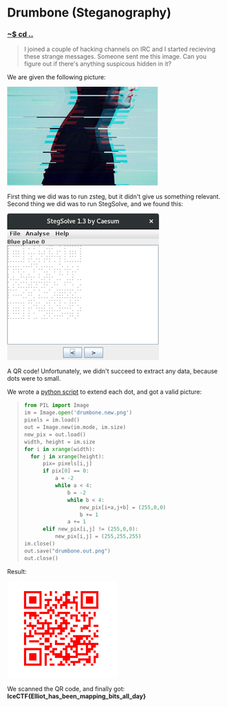 # Drumbone (Steganography)

### [~$ cd ..](../)

> I joined a couple of hacking channels on IRC and I started recieving these strange messages.
> Someone sent me this image.
> Can you figure out if there's anything suspicous hidden in it?

We are given the following picture:

![drumbone.png](drumbone.png)

First thing we did was to run zsteg, but it didn't give us something relevant. Second thing we did was to run StegSolve, and we found this:

![qr.png](qr.png)

A QR code! Unfortunately, we didn't succeed to extract any data, because dots were to small.

We wrote a [python script](drumbone.py) to extend each dot, and got a valid picture:

> ```python
>from PIL import Image
>im = Image.open('drumbone.new.png')
>pixels = im.load()
>out = Image.new(im.mode, im.size)
>new_pix = out.load()
>width, height = im.size
>for i in xrange(width):
>	for j in xrange(height):
>		pix= pixels[i,j]
>		if pix[0] == 0:
>			a = -2
>			while a < 4:
>				b = -2
>				while b < 4:
>					new_pix[i+a,j+b] = (255,0,0)
>					b += 1
>				a += 1
>		elif new_pix[i,j] != (255,0,0):
>			new_pix[i,j] = (255,255,255)		
>im.close()
>out.save("drumbone.out.png")
>out.close()
> ```

Result:

![drumbone.out.png](drumbone.out.png)

We scanned the QR code, and finally got: **IceCTF{Elliot_has_been_mapping_bits_all_day}**
